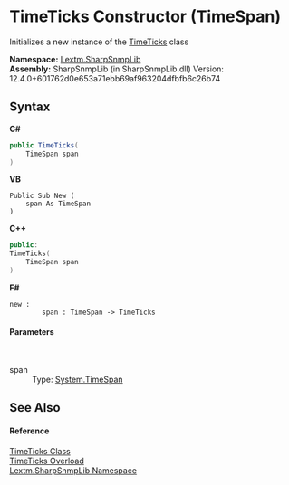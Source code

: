 # TimeTicks Constructor (TimeSpan)
 

Initializes a new instance of the <a href="T_Lextm_SharpSnmpLib_TimeTicks">TimeTicks</a> class

**Namespace:**&nbsp;<a href="N_Lextm_SharpSnmpLib">Lextm.SharpSnmpLib</a><br />**Assembly:**&nbsp;SharpSnmpLib (in SharpSnmpLib.dll) Version: 12.4.0+601762d0e653a71ebb69af963204dfbfb6c26b74

## Syntax

**C#**<br />
``` C#
public TimeTicks(
	TimeSpan span
)
```

**VB**<br />
``` VB
Public Sub New ( 
	span As TimeSpan
)
```

**C++**<br />
``` C++
public:
TimeTicks(
	TimeSpan span
)
```

**F#**<br />
``` F#
new : 
        span : TimeSpan -> TimeTicks
```


#### Parameters
&nbsp;<dl><dt>span</dt><dd>Type: <a href="https://docs.microsoft.com/dotnet/api/system.timespan" target="_blank" rel="noopener noreferrer">System.TimeSpan</a><br /></dd></dl>

## See Also


#### Reference
<a href="T_Lextm_SharpSnmpLib_TimeTicks">TimeTicks Class</a><br /><a href="Overload_Lextm_SharpSnmpLib_TimeTicks__ctor">TimeTicks Overload</a><br /><a href="N_Lextm_SharpSnmpLib">Lextm.SharpSnmpLib Namespace</a><br />